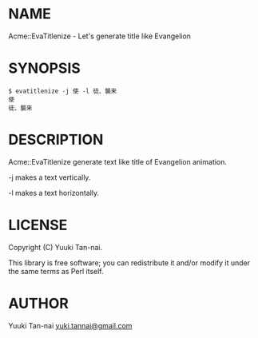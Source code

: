 # NAME

Acme::EvaTitlenize - Let's generate title like Evangelion

# SYNOPSIS

    $ evatitlenize -j 使 -l 徒、襲来
    使    
    徒、襲来

# DESCRIPTION

Acme::EvaTitlenize generate text like title of Evangelion animation.    

\-j makes a text vertically.  

\-l makes a text horizontally.

# LICENSE

Copyright (C) Yuuki Tan-nai.

This library is free software; you can redistribute it and/or modify
it under the same terms as Perl itself.

# AUTHOR

Yuuki Tan-nai <yuki.tannai@gmail.com>
